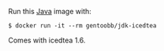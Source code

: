 Run this [Java][] image with:

    $ docker run -it --rm gentoobb/jdk-icedtea

Comes with icedtea 1.6.

[Java]: http://icedtea.classpath.org/wiki/Main_Page
